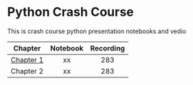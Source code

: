 # Python Crash Course
This is crash course python presentation notebooks and vedio


| Chapter | Notebook | Recording |
| :---: | :---: | :---: |
| [Chapter 1](https://github.com/shmuhammad2004/pythoncrashcourse/blob/main/chapter1.ipynb) | xx | 283 |
| Chapter 2 | xx | 283 |
